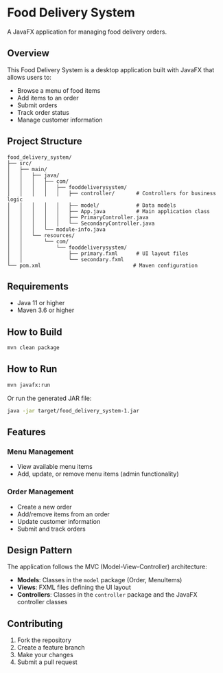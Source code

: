 # Food Delivery System

A JavaFX application for managing food delivery orders.

## Overview

This Food Delivery System is a desktop application built with JavaFX that allows users to:

- Browse a menu of food items
- Add items to an order
- Submit orders
- Track order status
- Manage customer information

## Project Structure

```
food_delivery_system/
├── src/
│   ├── main/
│   │   ├── java/
│   │   │   ├── com/
│   │   │   │   ├── fooddeliverysystem/
│   │   │   │   │   ├── controller/       # Controllers for business logic
│   │   │   │   │   ├── model/            # Data models
│   │   │   │   │   ├── App.java          # Main application class
│   │   │   │   │   ├── PrimaryController.java
│   │   │   │   │   └── SecondaryController.java
│   │   │   └── module-info.java
│   │   └── resources/
│   │       └── com/
│   │           └── fooddeliverysystem/
│   │               ├── primary.fxml      # UI layout files
│   │               └── secondary.fxml
└── pom.xml                              # Maven configuration
```

## Requirements

- Java 11 or higher
- Maven 3.6 or higher

## How to Build

```bash
mvn clean package
```

## How to Run

```bash
mvn javafx:run
```

Or run the generated JAR file:

```bash
java -jar target/food_delivery_system-1.jar
```

## Features

### Menu Management
- View available menu items
- Add, update, or remove menu items (admin functionality)

### Order Management
- Create a new order
- Add/remove items from an order
- Update customer information
- Submit and track orders

## Design Pattern

The application follows the MVC (Model-View-Controller) architecture:
- **Models**: Classes in the `model` package (Order, MenuItems)
- **Views**: FXML files defining the UI layout
- **Controllers**: Classes in the `controller` package and the JavaFX controller classes

## Contributing

1. Fork the repository
2. Create a feature branch
3. Make your changes
4. Submit a pull request

